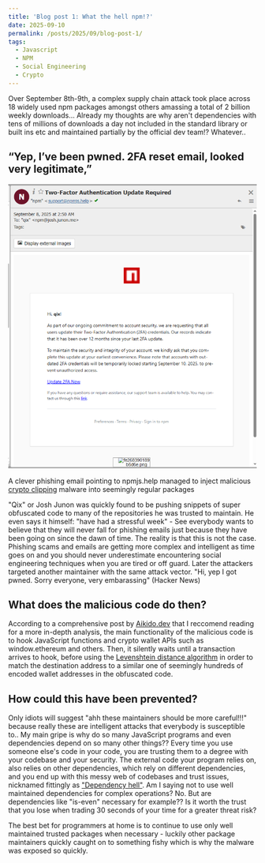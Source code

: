 ```yaml
---
title: 'Blog post 1: What the hell npm!?'
date: 2025-09-10
permalink: /posts/2025/09/blog-post-1/
tags:
  - Javascript
  - NPM
  - Social Engineering
  - Crypto
---
```



Over September 8th-9th, a complex supply chain attack took place across 18 widely used npm packages amongst others amassing a total of 2 billion weekly downloads... Already my thoughts are why aren't dependencies with tens of millions of downloads a day not included in the standard library or built ins etc and maintained partially by the official dev team!? Whatever..

“Yep, I’ve been pwned. 2FA reset email, looked very legitimate,”
-------

![Phishing email](/images/npm2faPhishing.png)

A clever phishing email pointing to npmjs.help managed to inject malicious [crypto clipping](https://medium.com/@Ekenejoseph/what-is-bitcoin-clipper-and-its-effect-618e93ae7a2c) malware into seemingly regular packages

"Qix" or Josh Junon was quickly found to be pushing snippets of super obfuscated code to many of the repositories he was trusted to maintain. He even says it himself: "have had a stressful week" - See everybody wants to believe that they will never fall for phishing emails just because they have been going on since the dawn of time. The reality is that this is not the case. Phishing scams and emails are getting more complex and intelligent as time goes on and you should never underestimate encountering social engineering techniques when you are tired or off guard.
Later the attackers targeted another maintainer with the same attack vector. 
"Hi, yep I got pwned. Sorry everyone, very embarassing" (Hacker News)

What does the malicious code do then?
-------

According to a comprehensive post by [Aikido.dev](https://www.aikido.dev/blog/npm-debug-and-chalk-packages-compromised) that I reccomend reading for a more in-depth analysis, the main functionality of the malicious code is to hook JavaScript functions and crypto wallet APIs such as window.ethereum and others. Then, it silently waits until a transaction arrives to hook, before using the [Levenshtein distance algorithm](https://en.wikipedia.org/wiki/Levenshtein_distance) in order to match the destination address to a similar one of seemingly hundreds of encoded wallet addresses in the obfuscated code.

How could this have been prevented?
-------

Only idiots will suggest "ahh these maintainers should be more careful!!!" because really these are intelligent attacks that everybody is susceptible to.. My main gripe is why do so many JavaScript programs and even dependencies depend on so many other things?? Every time you use someone else's code in your code, you are trusting them to a degree with your codebase and your security. The external code your program relies on, also relies on other dependencies, which rely on different dependencies, and you end up with this messy web of codebases and trust issues, nicknamed fittingly as ["Dependency hell"](https://en.wikipedia.org/wiki/Dependency_hell).
Am I saying not to use well maintained dependencies for complex operations? No. But are dependencies like "is-even" necessary for example?? Is it worth the trust that you lose when trading 30 seconds of your time for a greater threat risk?

The best bet for programmers at home is to continue to use only well maintained trusted packages when necessary - luckily other package maintainers quickly caught on to something fishy which is why the malware was exposed so quickly.
